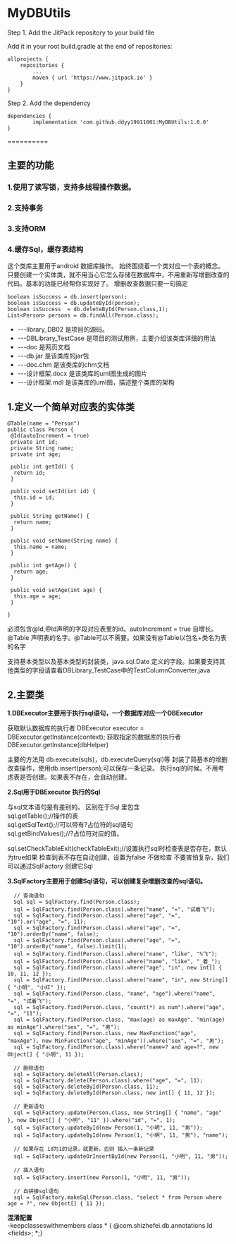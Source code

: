 # MyDBUtils

Step 1. Add the JitPack repository to your build file

Add it in your root build.gradle at the end of repositories:

	allprojects {
		repositories {
			...
			maven { url 'https://www.jitpack.io' }
		}
	}
Step 2. Add the dependency

	dependencies {
	        implementation 'com.github.ddyy19911001:MyDBUtils:1.0.0'
	}

==========

 主要的功能
-----------------------------------

### 1.使用了读写锁，支持多线程操作数据。
### 2.支持事务
### 3.支持ORM
### 4.缓存Sql，缓存表结构
 
 
这个类库主要用于android 数据库操作。
始终围绕着一个类对应一个表的概念。
只要创建一个实体类，就不用当心它怎么存储在数据库中，不用重新写增删改查的代码。基本的功能已经帮你实现好了。
增删改查数据只要一句搞定
 
    boolean isSuccess = db.insert(person);
    boolean isSuccess = db.updateById(person);
    boolean isSuccess  = db.deleteById(Person.class,1);
    List<Person> persons = db.findAll(Person.class);
 
- ---library_DB02 是项目的源码。
- ---DBLibrary_TestCase 是项目的测试用例，主要介绍该类库详细的用法
- ---doc 是网页文档
- ---db.jar 是该类库的jar包
- ---doc.chm 是该类库的chm文档
- ---设计框架.docx 是该类库的uml图生成的图片
- ---设计框架.mdl 是该类库的uml图，描述整个类库的架构


## 1.定义一个简单对应表的实体类 ##
    @Table(name = "Person")
    public class Person {
     @Id(autoIncrement = true)
     private int id;
     private String name;
     private int age;
     
     public int getId() {
      return id;
     }
     
     public void setId(int id) {
      this.id = id;
     }
     
     public String getName() {
      return name;
     }
     
     public void setName(String name) {
      this.name = name;
     }
     
     public int getAge() {
      return age;
     }
     
     public void setAge(int age) {
      this.age = age;
     }
     
    }
必须包含@Id,@Id声明的字段对应表里的id。autoIncrement = true 自增长。
@Table 声明表的名字。@Table可以不需要。如果没有@Table以包名+类名为表的名字
 
支持基本类型以及基本类型的封装类，java.sql.Date 定义的字段。如果要支持其他类型的字段请查看DBLibrary_TestCase中的TestColumnConverter.java
 
## 2.主要类 ##
 
 
**1.DBExecutor主要用于执行sql语句，一个数据库对应一个DBExecutor**
 
  获取默认数据库的执行者
  DBExecutor executor = DBExecutor.getInstance(context);
  获取指定的数据库的执行者
  DBExecutor.getInstance(dbHelper)
 
  主要的方法用 db.execute(sqls)，db.executeQuery(sql)等
  封装了简基本的增删改查操作，使用db.insert(person);可以保存一条记录。
  执行sql的时候。不用考虑表是否创建。如果表不存在，会自动创建。
 
**2.Sql用于DBExecutor 执行的Sql**

  与sql文本语句是有差别的。 
  区别在于Sql 里包含    
  sql.getTable();//操作的表  
  sql.getSqlText();//可以带有?占位符的sql语句  
  sql.getBindValues();//?占位符对应的值。  

  sql.setCheckTableExit(checkTableExit);//设置执行sql时检查表是否存在，默认为true如果
  检查到表不存在自动创建，设置为false 不做检查
  不要害怕复杂，我们可以通过SqlFactory 创建它Sql
 
**3.SqlFactory主要用于创建Sql语句，可以创建复杂增删改查的sql语句。**
  
      // 查询语句
      Sql sql = SqlFactory.find(Person.class);
      sql = SqlFactory.find(Person.class).where("name", "=", "试着飞");
      sql = SqlFactory.find(Person.class).where("age", "=", "10").or("age", "=", 11);
      sql = SqlFactory.find(Person.class).where("age", "=", "10").orderBy("name", false);
      sql = SqlFactory.find(Person.class).where("age", "=", "10").orderBy("name", false).limit(1);
      sql = SqlFactory.find(Person.class).where("name", "like", "%飞");
      sql = SqlFactory.find(Person.class).where("name", "like", "_着_");
      sql = SqlFactory.find(Person.class).where("age", "in", new int[] { 10, 11, 12 });
      sql = SqlFactory.find(Person.class).where("name", "in", new String[] { "小明", "小红" });
      sql = SqlFactory.find(Person.class, "name", "age").where("name", "=", "试着飞");
      sql = SqlFactory.find(Person.class, "count(*) as num").where("age", "=", "11");
      sql = SqlFactory.find(Person.class, "max(age) as maxAge", "min(age) as minAge").where("sex", "=", "男");
      sql = SqlFactory.find(Person.class, new MaxFunction("age", "maxAge"), new MinFunction("age", "minAge")).where("sex", "=", "男");
      sql = SqlFactory.find(Person.class).where("name=? and age=?", new Object[] { "小明", 11 });
     
      // 删除语句
      sql = SqlFactory.deleteAll(Person.class);
      sql = SqlFactory.delete(Person.class).where("age", "=", 11);
      sql = SqlFactory.deleteById(Person.class, 11);
      sql = SqlFactory.deleteById(Person.class, new int[] { 11, 12 });
     
      // 更新语句
      sql = SqlFactory.update(Person.class, new String[] { "name", "age" }, new Object[] { "小明", "11" }).where("id", "=", 1);
      sql = SqlFactory.updateById(new Person(1, "小明", 11, "男"));
      sql = SqlFactory.updateById(new Person(1, "小明", 11, "男"), "name");
     
      // 如果存在 id为1的记录，就更新，否则 插入一条新记录
      sql = SqlFactory.updateOrInsertById(new Person(1, "小明", 11, "男"));
     
      // 插入语句
      sql = SqlFactory.insert(new Person(1, "小明", 11, "男"));
     
      // 自拼接sql语句
      sql = SqlFactory.makeSql(Person.class, "select * from Person where age = ?", new Object[] { 11 });
  
  **混淆配置**  
       -keepclasseswithmembers class * { @com.shizhefei.db.annotations.Id \<fields\>;  *;}  
